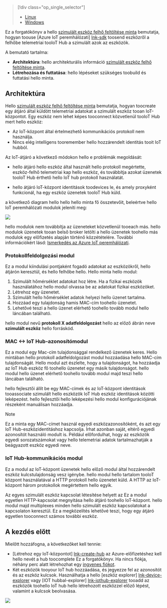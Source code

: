 > [!div class="op_single_selector"]
> * [Linux](../articles/iot-hub/iot-hub-linux-iot-edge-simulated-device.md)
> * [Windows](../articles/iot-hub/iot-hub-windows-iot-edge-simulated-device.md)

Ez a forgatókönyv a hello [szimulált eszköz felhő feltöltése minta] bemutatja, hogyan toouse [Azure IoT peremhálózati] [ lnk-sdk] toosend eszközről a felhőbe telemetriai tooIoT Hub a szimulált azok az eszközök.

A bemutató tartalma:

* **Architektúra**: hello architekturális információ [szimulált eszköz felhő feltöltése minta].
* **Létrehozása és futtatása**: hello lépéseket szükséges toobuild és futtatási hello minta.

## <a name="architecture"></a>Architektúra

Hello [szimulált eszköz felhő feltöltése minta] bemutatja, hogyan toocreate egy átjáró által küldött telemetriai adatokat a szimulált eszköz tooan IoT-központot. Egy eszköz nem lehet képes tooconnect közvetlenül tooIoT Hub mert hello eszköz:

* Az IoT-központ által értelmezhető kommunikációs protokoll nem használja.
* Nincs elég intelligens tooremember hello hozzárendelt identitás tooit IoT hubból.

Az IoT-átjáró a következő módokon hello e problémák megoldását:

* hello átjáró hello eszköz által használt hello protokoll megértette, eszköz-felhő telemetriai kap hello eszköz, és továbbítja azokat üzenetek tooIoT Hub érthető hello IoT hub protokoll használatát.

* hello átjáró IoT-központ identitások toodevices le, és amely proxyként funkcionál, ha egy eszköz üzenetek tooIoT Hub küld.

a következő diagram hello hello hello minta fő összetevőit, beleértve hello IoT peremhálózati modulok jeleníti meg:

![][1]

hello modulok nem továbbítja az üzeneteket közvetlenül tooeach más. hello modulok üzenetek tooan belső broker letölti a hello üzenetek toohello más modulok egy előfizetés alapján történő közzétételére. További információkért lásd: [Ismerkedés az Azure IoT peremhálózati][lnk-gw-getstarted].

### <a name="protocol-ingestion-module"></a>Protokollfeldolgozási modul

Ez a modul kiindulási pontjaként fogadó adatokat az eszközökről, hello átjárón keresztül, és hello felhőbe hello. Hello minta hello modul:

1. Szimulált hőmérséklet adatokat hoz létre. Ha a fizikai eszközök használatához hello modul olvassa be az adatokat fizikai eszközöket.
1. Létrehoz egy üzenetet.
1. Szimulált hello hőmérséklet adatok helyezi hello üzenet tartalma.
1. Hozzáad egy tulajdonság hamis MAC-cím toohello üzenetet.
1. Lehetővé teszi a hello üzenet elérhető toohello tovább modul hello láncában található.

hello modul nevű **protokoll X adatfeldolgozást** hello az előző ábrán neve **szimulált eszköz** hello forráskód.

### <a name="mac-lt-gt-iot-hub-id-module"></a>MAC &lt;-&gt; IoT Hub-azonosítómodul

Ez a modul egy Mac-cím tulajdonsággal rendelkező üzenetek keres. Hello mintában hello protokoll adatfeldolgozást modul hozzáadása hello MAC-cím tulajdonságát. Hello modul azt észlelte, hogy a tulajdonságot, ha hozzáadja az IoT Hub eszköz fő toohello üzenetet egy másik tulajdonságot. hello modul hello üzenet elérhető toohello tovább modul majd teszi hello láncában található.

hello fejlesztői állít be egy MAC-címek és az IoT-központ identitások tooassociate szimulált hello eszközök IoT Hub eszköz identitások közötti leképezést. hello fejlesztői hello leképezési hello modul konfigurációjának részeként manuálisan hozzáadja.

> [!NOTE]
> Ez a minta egy MAC-címet használ egyedi eszközazonosítóként, és azt egy IoT Hub-eszközidentitáshoz kapcsolja. Írhat azonban saját, eltérő egyedi azonosítót használó modult is. Például előfordulhat, hogy az eszközök egyedi sorozatszámokat vagy hello telemetriai adatok tartalmazhatják a beágyazott eszköz egyedi neve.

### <a name="iot-hub-communication-module"></a>IoT Hub-kommunikációs modul

Ez a modul az IoT-központ üzenetek hello előző modul által hozzárendelt eszköz kulcstulajdonság vesz igénybe. hello modul hello tartalom tooIoT központ használatával a HTTP protokoll hello üzenetet küld. A HTTP az IoT-központ három protokollok megértettem hello egyik.

Az egyes szimulált eszköz kapcsolat létesítése helyett az Ez a modul egyetlen HTTP-kapcsolat megnyitása hello átjáró toohello IoT-központ. hello modul majd multiplexes minden hello szimulált eszköz kapcsolatokat a kapcsolaton keresztül. Ez a megközelítés lehetővé teszi, hogy egy átjáró egyetlen tooconnect számos további eszköz.

## <a name="before-you-get-started"></a>A kezdés előtt

Mielőtt hozzáfogna, a következőket kell tennie:

* [Létrehoz egy IoT-központot] [ lnk-create-hub] az Azure-előfizetéshez kell hello nevét a hub toocomplete Ez a forgatókönyv. Ha nincs fiókja, néhány perc alatt létrehozhat egy [ingyenes fiókot][lnk-free-trial].
* Két eszközök tooyour IoT hub hozzáadása, és jegyezze fel az azonosítót és az eszköz kulcsok. Használhatja a hello [eszköz explorer] [ lnk-device-explorer] vagy [IOT hubbal-explorer] [ lnk-iothub-explorer] tooadd az eszközök toohello IoT hub hello létrehozott eszközzel előző lépést, valamint a kulcsok beolvasása.

![][2]

<!-- Images -->
[1]: media/iot-hub-iot-edge-simulated-selector/image1.png
[2]: media/iot-hub-iot-edge-simulated-selector/image2.png

<!-- Links -->
[szimulált eszköz felhő feltöltése minta]: https://github.com/Azure/iot-edge/blob/master/samples/simulated_device_cloud_upload/README.md
[lnk-sdk]: https://github.com/Azure/iot-edge
[lnk-gw-getstarted]: ../articles/iot-hub/iot-hub-linux-iot-edge-get-started.md
[lnk-free-trial]: https://azure.microsoft.com/pricing/free-trial/
[lnk-device-explorer]: https://github.com/Azure/azure-iot-sdk-csharp/tree/master/tools/DeviceExplorer
[lnk-iothub-explorer]: https://github.com/Azure/iothub-explorer/blob/master/readme.md
[lnk-create-hub]: ../articles/iot-hub/iot-hub-create-through-portal.md